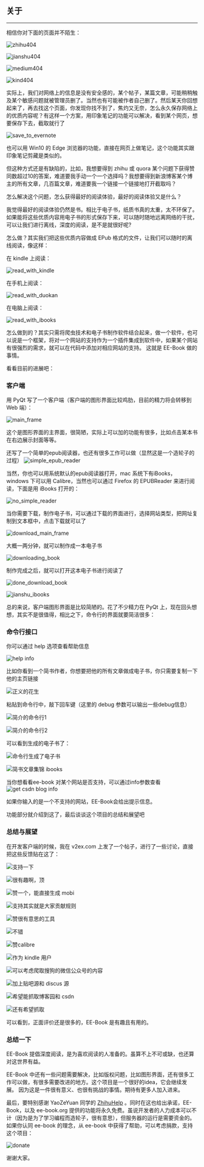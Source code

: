 ## 关于  

---

相信你对下面的页面并不陌生：    

![zhihu404](http://7xi5vu.com1.z0.glb.clouddn.com/zhihu404.png)

![jianshu404](http://7xi5vu.com1.z0.glb.clouddn.com/jianshu404.png)

![medium404](http://7xi5vu.com1.z0.glb.clouddn.com/medium404.png)

![kind404](http://7xi5vu.com1.z0.glb.clouddn.com/kinds404.png)



实际上，我们对网络上的信息是没有安全感的，某个帖子，某篇文章，可能稍稍触及某个敏感问题就被管理员删了。当然也有可能被作者自己删了。然后某天你回想起来了，再去找这个页面，你发现你找不到了，焦灼又无奈，怎么永久保存网络上的优质内容呢？有这样一个方案，用印象笔记的功能可以解决，看到某个网页，想要保存下去，截取就行了  

![save_to_evernote](http://7xi5vu.com1.z0.glb.clouddn.com/save_page_to_evernote.png)

也可以用 Win10 的 Edge 浏览器的功能，直接在网页上做笔记，这个功能其实跟印象笔记剪藏是类似的。

但这种方式还是有缺陷的，比如，我想要得到 zhihu 或 quora 某个问题下获得赞同数超过10的答案，难道要我手动一个一个选择吗？我想要得到新浪博客某个博主的所有文章，几百篇文章，难道要我一个链接一个链接地打开截取吗？


怎么解决这个问题，怎么获得最好的阅读体验，最好的阅读体验又是什么？  

我觉得最好的阅读体验仍然是书。相比于电子书，纸质书真的太重，太不环保了。如果能将这些优质内容用电子书的形式保存下来，可以随时随地远离网络的干扰，可以让我们进行离线，深度的阅读，是不是就很好呢?

怎么做？其实我们把这些优质内容做成 EPub 格式的文件，让我们可以随时的离线阅读，像这样：

在 kindle 上阅读：  

![read_with_kindle](http://7xi5vu.com1.z0.glb.clouddn.com/read_with_kindle.jpg)

在手机上阅读：  

![read_with_duokan](http://7xi5vu.com1.z0.glb.clouddn.com/read_with_duokan.png)

在电脑上阅读：

![read_with_ibooks](http://7xi5vu.com1.z0.glb.clouddn.com/read_with_ibooks.png)

怎么做到的？其实只需将爬虫技术和电子书制作软件结合起来，做一个软件，也可以说是一个框架，将对一个网站的支持作为一个插件集成到软件中，如果某个网站有很强烈的需求，就可以在代码中添加对相应网站的支持。 这就是 EE-Book 做的事情。

看看目前的进展吧：  

### 客户端

用 PyQt 写了一个客户端（客户端的图形界面比较鸡肋，目前的精力将会转移到 Web 端）：

![main_frame](http://7xi5vu.com1.z0.glb.clouddn.com/main_frame.png)

这个是图形界面的主界面，很简陋，实际上可以加的功能有很多，比如点击某本书在右边展示封面等等。

还写了一个简单的epub阅读器，也还有很多工作可以做（显然这是一个造轮子的过程）
![simple_epub_reader](http://7xi5vu.com1.z0.glb.clouddn.com/simple_epub_reader.png)

当然，你也可以用系统默认的epub阅读器打开，mac 系统下有iBooks，windows 下可以用 Calibre，当然也可以通过 Firefox 的 EPUBReader 来进行阅读，下面是用 iBooks 打开的：

![no_simple_reader](http://7xi5vu.com1.z0.glb.clouddn.com/no_simple_reader.png)

当你需要下载，制作电子书，可以通过下载的界面进行，选择网站类型，把网址复制到文本框中，点击下载就可以了

![download_main_frame](http://7xi5vu.com1.z0.glb.clouddn.com/download_main_frame.png)


大概一两分钟，就可以制作成一本电子书

![downloading_book](http://7xi5vu.com1.z0.glb.clouddn.com/downloading_book.png)


制作完成之后，就可以打开这本电子书进行阅读了

![done_download_book](http://7xi5vu.com1.z0.glb.clouddn.com/done_download_book.png)

![jianshu_ibooks](http://7xi5vu.com1.z0.glb.clouddn.com/%E7%AE%80%E4%B9%A6%E6%96%87%E7%AB%A0%E9%9B%86%E9%94%A6ibooks.png)

总的来说，客户端图形界面是比较简陋的。花了不少精力在 PyQt 上，现在回头想想，其实不是很值得，相比之下，命令行的界面就要简洁很多：

### 命令行接口

你可以通过 help 选项查看帮助信息

![help info](http://7xi5vu.com1.z0.glb.clouddn.com/help%20info.png)

比如你看到一个简书作者，你想要把他的所有文章做成电子书，你只需要复制一下他的主页链接

![正义的花生](http://7xi5vu.com1.z0.glb.clouddn.com/%E6%AD%A3%E4%B9%89%E7%9A%84%E8%8A%B1%E7%94%9F.png)


粘贴到命令行中，敲下回车键（这里的 debug 参数可以输出一些debug信息）

![简介的命令行1](http://7xi5vu.com1.z0.glb.clouddn.com/%E7%AE%80%E6%B4%81%E7%9A%84%E5%91%BD%E4%BB%A4%E8%A1%8C%E6%96%B9%E5%BC%8F1.png)  
  
 
![简介的命令行2](http://7xi5vu.com1.z0.glb.clouddn.com/%E7%AE%80%E6%B4%81%E7%9A%84%E5%91%BD%E4%BB%A4%E8%A1%8C%E6%96%B9%E5%BC%8F2.png)

可以看到生成的电子书了：  

![命令行生成了电子书](http://7xi5vu.com1.z0.glb.clouddn.com/%E5%91%BD%E4%BB%A4%E8%A1%8C%E7%94%9F%E6%88%90%E4%BA%86%E7%94%B5%E5%AD%90%E4%B9%A6.png)

![简书文章集锦 ibooks](http://7xi5vu.com1.z0.glb.clouddn.com/%E7%AE%80%E4%B9%A6%E6%96%87%E7%AB%A0%E9%9B%86%E9%94%A6ibooks.png)


当你想看看ee-book 对某个网站是否支持，可以通过info参数查看
![get csdn blog info](http://7xi5vu.com1.z0.glb.clouddn.com/get%20csdn%20blog%20info.png)

如果你输入的是一个不支持的网站，EE-Book会给出提示信息。

功能部分就介绍到这了，最后谈谈这个项目的总结和展望吧

### 总结与展望

在开发客户端的时候，我在 v2ex.com 上发了一个帖子，进行了一些讨论，直接把这些反馈贴在这了：  

![支持一下](http://7xi5vu.com1.z0.glb.clouddn.com/%E6%94%AF%E6%8C%81%E4%B8%80%E4%B8%AA.png)  

![很有趣啊，顶](http://7xi5vu.com1.z0.glb.clouddn.com/%E5%BE%88%E6%9C%89%E8%B6%A3%E5%95%8A%E9%A1%B6.png)  

![赞一个，能直接生成 mobi](http://7xi5vu.com1.z0.glb.clouddn.com/%E8%B5%9E%E4%B8%80%E4%B8%AA%20%E8%83%BD%E7%9B%B4%E6%8E%A5%E7%94%9F%E6%88%90mobi%E5%B0%B1%E5%A5%BD%E4%BA%86.png)

![支持其实就是大家贡献规则](http://7xi5vu.com1.z0.glb.clouddn.com/%E6%94%AF%E6%8C%81%E5%85%B6%E5%AE%9E%E5%B0%B1%E6%98%AF%E5%A4%A7%E5%AE%B6%E8%B4%A1%E7%8C%AE%E8%A7%84%E5%88%99.png)  

![赞很有意思的工具](http://7xi5vu.com1.z0.glb.clouddn.com/%E8%B5%9E%E5%BE%88%E6%9C%89%E6%84%8F%E6%80%9D%E7%9A%84%E5%B7%A5%E5%85%B7.png)  

![不错](http://7xi5vu.com1.z0.glb.clouddn.com/%E4%B8%8D%E9%94%99.png)  

![赞calibre](http://7xi5vu.com1.z0.glb.clouddn.com/%E8%B5%9E.png)  

![作为 kindle 用户](http://7xi5vu.com1.z0.glb.clouddn.com/%E4%BD%9C%E4%B8%BAkindle%E7%94%A8%E6%88%B7.png)  

![可以考虑爬取搜狗的微信公众号的内容](http://7xi5vu.com1.z0.glb.clouddn.com/%E5%8F%AF%E4%BB%A5%E8%80%83%E8%99%91%E7%88%AC%E5%8F%96%E6%90%9C%E7%8B%97%E7%9A%84%E5%BE%AE%E4%BF%A1%E5%85%AC%E4%BC%97%E5%8F%B7%E7%9A%84%E5%86%85%E5%AE%B9.png)  

![加上贴吧源和 discus 源](http://7xi5vu.com1.z0.glb.clouddn.com/%E5%8A%A0%E4%B8%8A%E8%B4%B4%E5%90%A7%E6%BA%90%E5%92%8Cdiscus%E6%BA%90.png)  
  
![希望能抓取博客园和 csdn](http://7xi5vu.com1.z0.glb.clouddn.com/%E5%B8%8C%E6%9C%9B%E8%83%BD%E6%8A%93%E5%8F%96%E5%8D%9A%E5%AE%A2%E5%9B%AD%E5%92%8Ccsdn.png)

![还有希望抓取](http://7xi5vu.com1.z0.glb.clouddn.com/%E8%BF%98%E6%9C%89%E5%B8%8C%E6%9C%9B%E6%8A%93%E5%8F%96.png)

可以看到，正面评价还是很多的，EE-Book 是有趣且有用的。

### 总结一下

EE-Book 提倡深度阅读，是为喜欢阅读的人准备的。虽算不上不可或缺，也还算对这世界有益。

EE-Book 中还有一些问题需要解决，比如版权问题，比如图形界面，还有很多工作可以做，有很多需要改进的地方。这个项目是一个很好的idea，它会继续发展。
因为这是一件很有意义、也很有挑战的事情。期待有更多人加入进来。

最后，要特别感谢 YaoZeYuan 同学的 [ZhihuHelp](https://github.com/YaoZeyuan/ZhihuHelp) 。同时在这也给出承诺，EE-Book，以及 ee-book.org 提供的功能将永久免费。虽说开发者的人力成本可以不计（因为是为了学习编程而造轮子，很有意思），但服务器的运行是需要资金的。如果你认同 ee-book 的理念，从 ee-book 中获得了帮助，可以考虑捐款，支持这个项目：  

![donate](http://7xi5vu.com1.z0.glb.clouddn.com/zhifubao.jpg)

谢谢大家。









